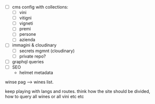 - [ ] cms config with collections:
    - [ ] vini
    - [ ] vitigni
    - [ ] vigneti
    - [ ] premi
    - [ ] persone
    - [ ] azienda
- [ ] immagini & cloudinary
    - [ ] secrets mgmnt (cloudinary)
    - [ ] private repo?
- [ ] graphql queries
- [ ] SEO
    - helmet metadata

winse pag --> wines list.

keep playing with langs and routes.
think how the site should be divided, how to query all wines or all vini etc etc